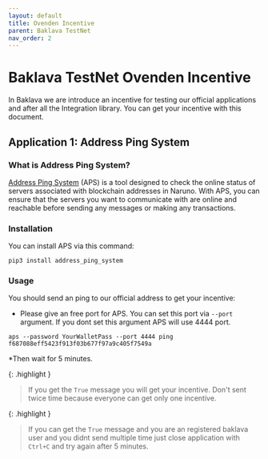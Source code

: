 ```yaml
---
layout: default
title: Ovenden Incentive
parent: Baklava TestNet
nav_order: 2
---
```


# Baklava TestNet Ovenden Incentive

In Baklava we are introduce an incentive for testing our official applications and after all the Integration library. You can get your incentive with this document.


## Application 1: Address Ping System

### What is Address Ping System?
[Address Ping System](https://github.com/Naruno/Address-Ping-System) (APS) is a tool designed to check the online status of servers associated with blockchain addresses in Naruno. With APS, you can ensure that the servers you want to communicate with are online and reachable before sending any messages or making any transactions.

### Installation
You can install APS via this command:
```console
pip3 install address_ping_system
```

### Usage
You should send an ping to our official address to get your incentive:

* Please give an free port for APS. You can set this port via `--port` argument. If you dont set this argument APS will use 4444 port.

```console
aps --password YourWalletPass --port 4444 ping f687088eff5423f913f03b677f97a9c405f7549a
```

*Then wait for 5 minutes.


{: .highlight }

> If you get the `True` message you will get your incentive. Don't sent twice time because everyone can get only one incentive.

{: .highlight }

> If you can get the `True` message and you are an registered baklava user and you didnt send multiple time just close application with `Ctrl+C` and try again after 5 minutes.

